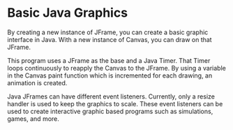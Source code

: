 # Basic Java Graphics

By creating a new instance of JFrame, you can create a basic graphic interface in Java. With a new instance of Canvas, you can draw on that JFrame. 

This program uses a JFrame as the base and a Java Timer. That Timer loops continuously to reapply the Canvas to the JFrame. By using a variable in the Canvas paint function which is incremented for each drawing, an animation is created. 

Java JFrames can have different event listeners. Currently, only a resize handler is used to keep the graphics to scale. These event listeners can be used to create interactive graphic based programs such as simulations, games, and more. 